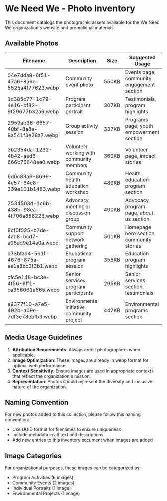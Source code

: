 # We Need We - Photo Inventory

This document catalogs the photographic assets available for the We Need We organization's website and promotional materials.

## Available Photos

| Filename | Description | Size | Suggested Usage |
|----------|-------------|------|----------------|
| 04e7dda9-6f51-47a6-8a6e-5525a4f77623.webp | Community event photo | 550KB | Events page, community engagement section |
| 1c385c77-1c79-4e16-bf82-9f29677b32a6.webp | Program participant portrait | 307KB | Testimonials, program highlights |
| 2959ab36-6657-40bf-8a8e-9a541f3e28a7.webp | Group activity session | 337KB | Programs page, youth empowerment section |
| 3b2354da-1232-4b42-aed6-666c76648ee0.webp | Volunteer working with community members | 360KB | Volunteer page, impact stories |
| 6d0c83a6-6696-4e57-84c8-339e101b1483.webp | Community health education workshop | 489KB | Health education program section |
| 7534503d-1c6b-438b-98ea-4f706a856228.webp | Advocacy meeting or discussion group | 490KB | Advocacy program page, about us section |
| 8cf0f025-b7de-4ab8-bcd7-a98ad9e14a0a.webp | Community support network gathering | 501KB | Homepage hero section, community stories |
| c33bfad4-561f-4676-875a-ae1a8bc3f3b1.webp | Educational program session | 355KB | Education program highlights |
| cfc5e148-bc3e-4f56-9ff1-ca356061a665.webp | Senior services program participants | 295KB | Senior services section, testimonials |
| e9377f10-a7e5-492b-a09e-7df3e78ebfb3.webp | Environmental initiative community project | 447KB | Environmental programs section |

## Media Usage Guidelines

1. **Attribution Requirements**: Always credit photographers when applicable.
2. **Image Optimization**: These images are already in webp format for optimal web performance.
3. **Context Sensitivity**: Ensure images are used in appropriate contexts that reflect the organization's mission.
4. **Representation**: Photos should represent the diversity and inclusive nature of the organization.

## Naming Convention

For new photos added to this collection, please follow this naming convention:
- Use UUID format for filenames to ensure uniqueness
- Include metadata in alt text and descriptions
- Add new entries to this inventory document when images are added

## Image Categories

For organizational purposes, these images can be categorized as:
- Program Activities (6 images)
- Community Events (2 images)
- Individual Portraits (1 image)
- Environmental Projects (1 image) 